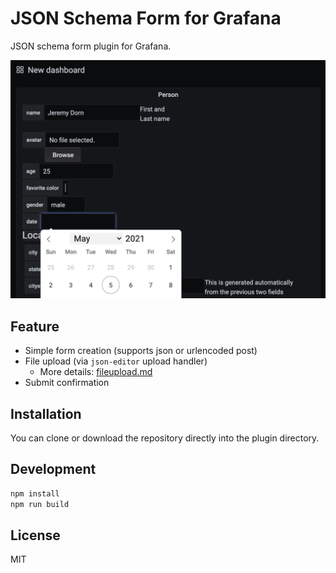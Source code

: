 # JSON Schema Form for Grafana

JSON schema form plugin for Grafana.

![example form](./img/example-form.png)

## Feature

- Simple form creation (supports json or urlencoded post)
- File upload (via `json-editor` upload handler)
  - More details: [fileupload.md](./fileupload.md)
- Submit confirmation

## Installation

You can clone or download the repository directly into the plugin directory.

## Development

```sh
npm install
npm run build
```

## License

MIT
